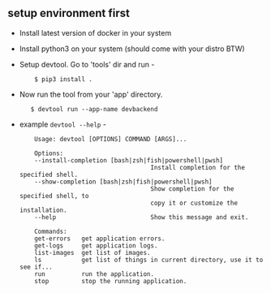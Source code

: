 ## setup environment first

- Install latest version of docker in your system
- Install python3 on your system (should come with your distro BTW)

- Setup devtool. Go to 'tools' dir and run -
    ```
        $ pip3 install .
    ```

- Now run the tool from your 'app' directory. 
     ```
        $ devtool run --app-name devbackend
    ```

- example `devtool --help` -
    ``` 
        Usage: devtool [OPTIONS] COMMAND [ARGS]...

        Options:
        --install-completion [bash|zsh|fish|powershell|pwsh]
                                        Install completion for the specified shell.
        --show-completion [bash|zsh|fish|powershell|pwsh]
                                        Show completion for the specified shell, to
                                        copy it or customize the installation.
        --help                          Show this message and exit.

        Commands:
        get-errors   get application errors.
        get-logs     get application logs.
        list-images  get list of images.
        ls           get list of things in current directory, use it to see if...
        run          run the application.
        stop         stop the running application.
    ```